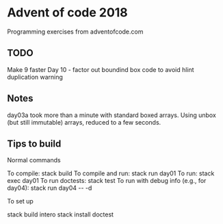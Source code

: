 # Advent of code 2018

Programming exercises from adventofcode.com

## TODO

Make 9 faster
Day 10 - factor out boundind box code to avoid hlint duplication warning

## Notes

day03a took more than a minute with standard boxed arrays. Using unbox (but still immutable) arrays,
reduced to a few seconds.

## Tips to build

Normal commands

To compile: stack build
To compile and run: stack run day01
To run: stack exec day01
To run doctests: stack test
To run with debug info (e.g., for day04): stack run day04 -- -d

To set up

stack build intero
stack install doctest
